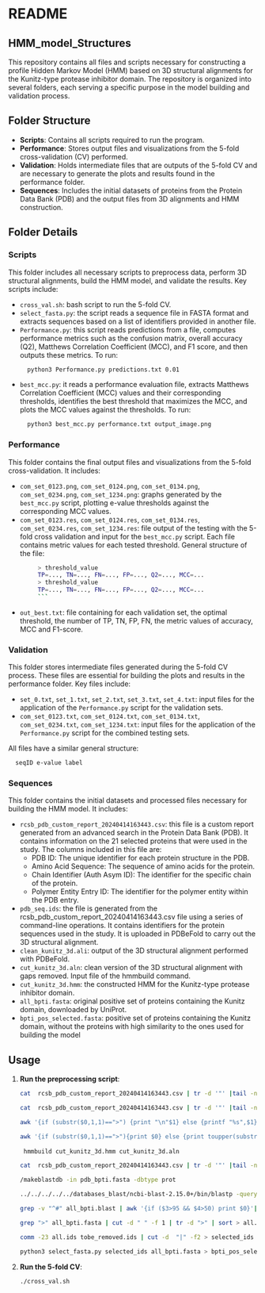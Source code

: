 # README

## HMM_model_Structures

This repository contains all files and scripts necessary for constructing a profile Hidden Markov Model (HMM) based on 3D structural alignments for the Kunitz-type protease inhibitor domain. The repository is organized into several folders, each serving a specific purpose in the model building and validation process.

## Folder Structure

- **Scripts**: Contains all scripts required to run the program.
- **Performance**: Stores output files and visualizations from the 5-fold cross-validation (CV) performed.
- **Validation**: Holds intermediate files that are outputs of the 5-fold CV and are necessary to generate the plots and results found in the performance folder.
- **Sequences**: Includes the initial datasets of proteins from the Protein Data Bank (PDB) and the output files from 3D alignments and HMM construction.

## Folder Details

### Scripts
This folder includes all necessary scripts to preprocess data, perform 3D structural alignments, build the HMM model, and validate the results. Key scripts include:

- `cross_val.sh`: bash script to run the 5-fold CV.
- `select_fasta.py`: the script reads a sequence file in FASTA format and extracts sequences based on a list of identifiers provided in another file.
- `Performance.py`: this script reads predictions from a file, computes performance metrics such as the confusion matrix, overall accuracy (Q2), Matthews Correlation Coefficient (MCC), and F1 score, and then outputs these metrics.
  To run:
   ```sh
     python3 Performance.py predictions.txt 0.01
   ``` 
- `best_mcc.py`: it reads a performance evaluation file, extracts Matthews Correlation Coefficient (MCC) values and their corresponding thresholds, identifies the best threshold that maximizes the MCC, and plots the MCC values against the thresholds.
  To run:
   ```sh
     python3 best_mcc.py performance.txt output_image.png
   ```

### Performance
This folder contains the final output files and visualizations from the 5-fold cross-validation. It includes:

- `com_set_0123.png`, `com_set_0124.png`, `com_set_0134.png`, `com_set_0234.png`, `com_set_1234.png`: graphs generated by the `best_mcc.py` script, plotting e-value thresholds against the corresponding MCC values. 
- `com_set_0123.res`, `com_set_0124.res`, `com_set_0134.res`, `com_set_0234.res`, `com_set_1234.res`: file output of the testing with the 5-fold cross validation and input for the `best_mcc.py` script. Each file contains metric values for each tested threshold.
     General structure of the file:
  	```sh
         > threshold_value
         TP=..., TN=..., FN=..., FP=..., Q2=..., MCC=...
         > threshold_value
         TP=..., TN=..., FN=..., FP=..., Q2=..., MCC=...
         ```
- `out_best.txt`: file containing for each validation set, the optimal threshold, the number of TP, TN, FP, FN, the metric values of accuracy, MCC and F1-score.

### Validation
This folder stores intermediate files generated during the 5-fold CV process. These files are essential for building the plots and results in the performance folder. Key files include:

- `set_0.txt`, `set_1.txt`, `set_2.txt`, `set_3.txt`, `set_4.txt`: input files for the application of the `Performance.py` script for the validation sets. 
- `com_set_0123.txt`, `com_set_0124.txt`, `com_set_0134.txt`, `com_set_0234.txt`, `com_set_1234.txt`: input files for the application of the `Performance.py` script for the combined testing sets. 

All files have a similar general structure:
   ```sh
     seqID e-value label
   ```



### Sequences
This folder contains the initial datasets and processed files necessary for building the HMM model. It includes:

- `rcsb_pdb_custom_report_20240414163443.csv`: this file is a custom report generated from an advanced search in the Protein Data Bank (PDB). It contains information on the 21 selected proteins that were used in the study. The columns included in this file are:
   - PDB ID: The unique identifier for each protein structure in the PDB.
   - Amino Acid Sequence: The sequence of amino acids for the protein.
   - Chain Identifier (Auth Asym ID): The identifier for the specific chain of the protein.
   - Polymer Entity Entry ID: The identifier for the polymer entity within the PDB entry.
- `pdb_seq.ids`: the file is generated from the rcsb_pdb_custom_report_20240414163443.csv file using a series of command-line operations. It contains identifiers for the protein sequences used in the study. It is uploaded in PDBeFold to carry out the 3D structural alignment.
- `clean_kunitz_3d.ali`: output of the 3D structural alignment performed with PDBeFold.
- `cut_kunitz_3d.aln`: clean version of the 3D structural alignment with gaps removed. Input file of the hmmbuild command.
- `cut_kunitz_3d.hmm`: the constructed HMM for the Kunitz-type protease inhibitor domain.
- `all_bpti.fasta`: original positive set of proteins containing the Kunitz domain, downloaded by UniProt.
- `bpti_pos_selected.fasta`: positive set of proteins containing the Kunitz domain, without the proteins with high similarity to the ones used for building the model


## Usage

1. **Run the preprocessing script**:
   ```sh
   cat  rcsb_pdb_custom_report_20240414163443.csv | tr -d '"' |tail -n +3|awk -F "," '{if ($1!="") {print ">"$5"_"$3"\n"$2}}' > pdb_seq.fasta 

   cat  rcsb_pdb_custom_report_20240414163443.csv | tr -d '"' |tail -n +3|awk -F "," '{if ($1!="") {print $5":"$3}}' > pdb_seq.ids 

   awk '{if (substr($0,1,1)==">") {print "\n"$1} else {printf "%s",$1}}' kunitz_3d.ali | tail -n +2 > clean_kunitz_3d.ali

   awk '{if (substr($0,1,1)==">"){print $0} else {print toupper(substr($0,20,59))}}' clean_kunitz_3d.aln > cut_kunitz_3d.aln
	
	hmmbuild cut_kunitz_3d.hmm cut_kunitz_3d.aln

   cat  rcsb_pdb_custom_report_20240414163443.csv | tr -d '"' |tail -n +3|awk -F "," '{if ($1!="") {print ">"$5"_"$3; print $2}}' > pdb_bpti.fasta

   /makeblastdb -in pdb_bpti.fasta -dbtype prot

   ../../../../../databases_blast/ncbi-blast-2.15.0+/bin/blastp -query all_bpti.fasta -db pdb_bpti.fasta -out al  -outfmt 7 &

   grep -v "^#" all_bpti.blast | awk '{if ($3>95 && $4>50) print $0}'|cut -f 1 | sort -u > tobe_removed.ids.1

   grep ">" all_bpti.fasta | cut -d " " -f 1 | tr -d ">" | sort > all.ids

   comm -23 all.ids tobe_removed.ids | cut -d  "|" -f2 > selected_ids
   
   python3 select_fasta.py selected_ids all_bpti.fasta > bpti_pos_selected.fasta

   ```

2. **Run the 5-fold CV**:
   ```sh
   ./cross_val.sh
   ```
